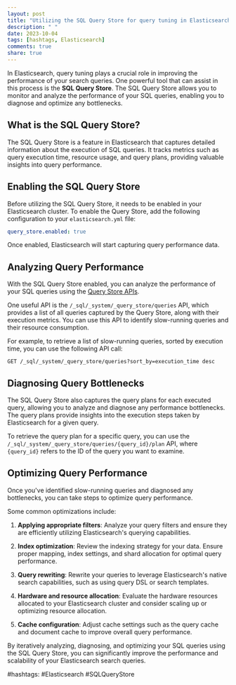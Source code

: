 ```yaml
---
layout: post
title: "Utilizing the SQL Query Store for query tuning in Elasticsearch"
description: " "
date: 2023-10-04
tags: [hashtags, Elasticsearch]
comments: true
share: true
---
```


In Elasticsearch, query tuning plays a crucial role in improving the performance of your search queries. One powerful tool that can assist in this process is the **SQL Query Store**. The SQL Query Store allows you to monitor and analyze the performance of your SQL queries, enabling you to diagnose and optimize any bottlenecks.

## What is the SQL Query Store?

The SQL Query Store is a feature in Elasticsearch that captures detailed information about the execution of SQL queries. It tracks metrics such as query execution time, resource usage, and query plans, providing valuable insights into query performance.

## Enabling the SQL Query Store

Before utilizing the SQL Query Store, it needs to be enabled in your Elasticsearch cluster. To enable the Query Store, add the following configuration to your `elasticsearch.yml` file:

```yaml
query_store.enabled: true
```

Once enabled, Elasticsearch will start capturing query performance data.

## Analyzing Query Performance

With the SQL Query Store enabled, you can analyze the performance of your SQL queries using the [Query Store APIs](https://www.elastic.co/guide/en/elasticsearch/reference/current/query-store.html).

One useful API is the `/_sql/_system/_query_store/queries` API, which provides a list of all queries captured by the Query Store, along with their execution metrics. You can use this API to identify slow-running queries and their resource consumption.

For example, to retrieve a list of slow-running queries, sorted by execution time, you can use the following API call:

```
GET /_sql/_system/_query_store/queries?sort_by=execution_time desc
```

## Diagnosing Query Bottlenecks

The SQL Query Store also captures the query plans for each executed query, allowing you to analyze and diagnose any performance bottlenecks. The query plans provide insights into the execution steps taken by Elasticsearch for a given query.

To retrieve the query plan for a specific query, you can use the `/_sql/_system/_query_store/queries/{query_id}/plan` API, where `{query_id}` refers to the ID of the query you want to examine.

## Optimizing Query Performance

Once you've identified slow-running queries and diagnosed any bottlenecks, you can take steps to optimize query performance.

Some common optimizations include:

1. **Applying appropriate filters**: Analyze your query filters and ensure they are efficiently utilizing Elasticsearch's querying capabilities.

2. **Index optimization**: Review the indexing strategy for your data. Ensure proper mapping, index settings, and shard allocation for optimal query performance.

3. **Query rewriting**: Rewrite your queries to leverage Elasticsearch's native search capabilities, such as using query DSL or search templates.

4. **Hardware and resource allocation**: Evaluate the hardware resources allocated to your Elasticsearch cluster and consider scaling up or optimizing resource allocation.

5. **Cache configuration**: Adjust cache settings such as the query cache and document cache to improve overall query performance.

By iteratively analyzing, diagnosing, and optimizing your SQL queries using the SQL Query Store, you can significantly improve the performance and scalability of your Elasticsearch search queries.

#hashtags: #Elasticsearch #SQLQueryStore